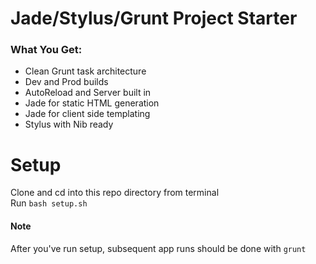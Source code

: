 Jade/Stylus/Grunt Project Starter
=======

### What You Get:
- Clean Grunt task architecture
- Dev and Prod builds
- AutoReload and Server built in
- Jade for static HTML generation
- Jade for client side templating
- Stylus with Nib ready

Setup
=======
Clone and cd into this repo directory from terminal  
Run `bash setup.sh`  

#### Note
After you've run setup, subsequent app runs should be done with `grunt`  
